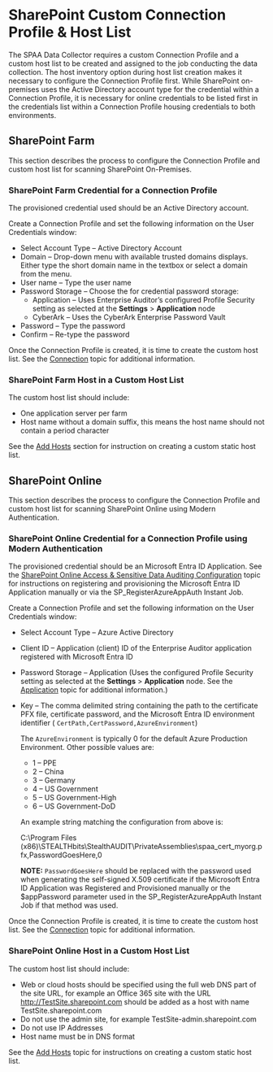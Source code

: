 # SharePoint Custom Connection Profile & Host List

The SPAA Data Collector requires a custom Connection Profile and a custom host list to be created
and assigned to the job conducting the data collection. The host inventory option during host list
creation makes it necessary to configure the Connection Profile first. While SharePoint on-premises
uses the Active Directory account type for the credential within a Connection Profile, it is
necessary for online credentials to be listed first in the credentials list within a Connection
Profile housing credentials to both environments.

## SharePoint Farm

This section describes the process to configure the Connection Profile and custom host list for
scanning SharePoint On-Premises.

### SharePoint Farm Credential for a Connection Profile

The provisioned credential used should be an Active Directory account.

Create a Connection Profile and set the following information on the User Credentials window:

- Select Account Type – Active Directory Account
- Domain – Drop-down menu with available trusted domains displays. Either type the short domain name
  in the textbox or select a domain from the menu.
- User name – Type the user name
- Password Storage – Choose the for credential password storage:
  - Application – Uses Enterprise Auditor’s configured Profile Security setting as selected at the
    **Settings** > **Application** node
  - CyberArk – Uses the CyberArk Enterprise Password Vault
- Password – Type the password
- Confirm – Re-type the password

Once the Connection Profile is created, it is time to create the custom host list. See the
[Connection](/docs/accessanalyzer/11.6/accessanalyzer/admin/settings/connection/overview.md)
topic for additional information.

### SharePoint Farm Host in a Custom Host List

The custom host list should include:

- One application server per farm
- Host name without a domain suffix, this means the host name should not contain a period character

See the
[Add Hosts](/docs/accessanalyzer/11.6/accessanalyzer/admin/hostmanagement/actions/add.md)
section for instruction on creating a custom static host list.

## SharePoint Online

This section describes the process to configure the Connection Profile and custom host list for
scanning SharePoint Online using Modern Authentication.

### SharePoint Online Credential for a Connection Profile using Modern Authentication

The provisioned credential should be an Microsoft Entra ID Application. See the
[SharePoint Online Access & Sensitive Data Auditing Configuration](/docs/accessanalyzer/11.6/config/sharepointonline/access.md)
topic for instructions on registering and provisioning the Microsoft Entra ID Application manually
or via the SP_RegisterAzureAppAuth Instant Job.

Create a Connection Profile and set the following information on the User Credentials window:

- Select Account Type – Azure Active Directory
- Client ID – Application (client) ID of the Enterprise Auditor application registered with
  Microsoft Entra ID
- Password Storage – Application (Uses the configured Profile Security setting as selected at the
  **Settings** > **Application** node. See the
  [Application](/docs/accessanalyzer/11.6/accessanalyzer/admin/settings/application/overview.md)
  topic for additional information.)
- Key – The comma delimited string containing the path to the certificate PFX file, certificate
  password, and the Microsoft Entra ID environment identifier (
  `CertPath,CertPassword,AzureEnvironment`)

  The `AzureEnvironment` is typically 0 for the default Azure Production Environment. Other
  possible values are:

  - 1 – PPE
  - 2 – China
  - 3 – Germany
  - 4 – US Government
  - 5 – US Government-High
  - 6 – US Government-DoD

  An example string matching the configuration from above is:

  C:\Program Files
  (x86)\STEALTHbits\StealthAUDIT\PrivateAssemblies\spaa_cert_myorg.pfx,PasswordGoesHere,0

  **NOTE:** `PasswordGoesHere` should be replaced with the password used when generating the
  self-signed X.509 certificate if the Microsoft Entra ID Application was Registered and
  Provisioned manually or the $appPassword parameter used in the SP_RegisterAzureAppAuth Instant
  Job if that method was used.

Once the Connection Profile is created, it is time to create the custom host list. See the
[Connection](/docs/accessanalyzer/11.6/accessanalyzer/admin/settings/connection/overview.md)
topic for additional information.

### SharePoint Online Host in a Custom Host List

The custom host list should include:

- Web or cloud hosts should be specified using the full web DNS part of the site URL, for example an
  Office 365 site with the URL http://TestSite.sharepoint.com should be added as a host with name
  TestSite.sharepoint.com
- Do not use the admin site, for example TestSite-admin.sharepoint.com
- Do not use IP Addresses
- Host name must be in DNS format

See the
[Add Hosts](/docs/accessanalyzer/11.6/accessanalyzer/admin/hostmanagement/actions/add.md)
topic for instructions on creating a custom static host list.
